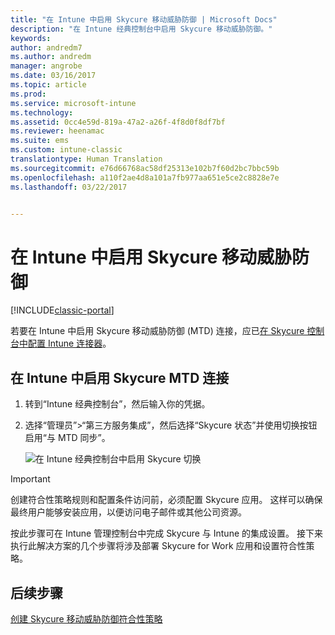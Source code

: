 ```yaml
---
title: "在 Intune 中启用 Skycure 移动威胁防御 | Microsoft Docs"
description: "在 Intune 经典控制台中启用 Skycure 移动威胁防御。"
keywords: 
author: andredm7
ms.author: andredm
manager: angrobe
ms.date: 03/16/2017
ms.topic: article
ms.prod: 
ms.service: microsoft-intune
ms.technology: 
ms.assetid: 0cc4e59d-819a-47a2-a26f-4f8d0f8df7bf
ms.reviewer: heenamac
ms.suite: ems
ms.custom: intune-classic
translationtype: Human Translation
ms.sourcegitcommit: e76d66768ac58df25313e102b7f60d2bc7bbc59b
ms.openlocfilehash: a110f2ae4d8a101a7fb977aa651e5ce2c8828e7e
ms.lasthandoff: 03/22/2017


---
```


# <a name="enable-skycure-mobile-threat-defense-in-intune"></a>在 Intune 中启用 Skycure 移动威胁防御

[!INCLUDE[classic-portal](../includes/classic-portal.md)]

若要在 Intune 中启用 Skycure 移动威胁防御 (MTD) 连接，应已[在 Skycure 控制台中配置 Intune 连接器](https://docs.microsoft.com/intune/deploy-use/setup-the-skycure-integration-with-Intune)。

## <a name="to-enable-the-skycure-mtd-connection-in-intune"></a>在 Intune 中启用 Skycure MTD 连接

1.  转到“Intune 经典控制台”[](https://manage.microsoft.com/)，然后输入你的凭据。

2.  选择“管理员”&gt;“第三方服务集成”，然后选择“Skycure 状态”并使用切换按钮启用“与 MTD 同步”。

    ![在 Intune 经典控制台中启用 Skycure 切换](../media/mtp/enable-skycure-1.png)

> [!IMPORTANT] 
> 创建符合性策略规则和配置条件访问前，必须配置 Skycure 应用。 这样可以确保最终用户能够安装应用，以便访问电子邮件或其他公司资源。

按此步骤可在 Intune 管理控制台中完成 Skycure 与 Intune 的集成设置。 接下来执行此解决方案的几个步骤将涉及部署 Skycure for Work 应用和设置符合性策略。

## <a name="next-steps"></a>后续步骤

[创建 Skycure 移动威胁防御符合性策略](https://docs.microsoft.com/intune/deploy-use/create-skycure-mobile-threat-defense-compliance-policy)

